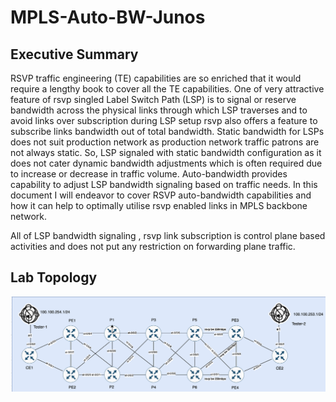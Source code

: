 # MPLS-Auto-BW-Junos

## Executive Summary
RSVP traffic engineering (TE) capabilities are so enriched that it would require a lengthy book to cover all the TE capabilities.  One of very attractive feature of rsvp singled Label Switch Path (LSP) is to signal or reserve bandwidth across the physical links through which LSP traverses and to avoid links over subscription during LSP setup rsvp also offers a feature to subscribe links bandwidth out of total bandwidth. Static bandwidth for LSPs does not suit production network as production network traffic patrons are not always static. So, LSP signaled with static bandwidth configuration as it does not cater dynamic bandwidth adjustments which is often required due to increase or decrease in traffic volume. Auto-bandwidth provides capability to adjust LSP bandwidth signaling based on traffic needs.  In this document I will endeavor to cover RSVP auto-bandwidth capabilities and how it can help to optimally utilise rsvp enabled links in MPLS backbone network. 

All of LSP bandwidth signaling , rsvp link subscription is control plane based activities and does not put any restriction on forwarding plane traffic. 

## Lab Topology 
![Lab_Topology](./images/topology.png)
